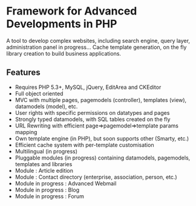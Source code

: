# Framework for Advanced Developments in PHP

A tool to develop complex websites, including search engine, query layer, administration panel in progress... Cache template generation, on the fly library creation to build business applications.

## Features

* Requires PHP 5.3+, MySQL, jQuery, EditArea and CKEditor
* Full object oriented
* MVC with multiple pages, pagemodels (controller), templates (view), datamodels (model), etc.
* User rights with specific permissions on datatypes and pages
* Strongly typed datamodels, with SQL tables created on the fly
* URL Rewriting with efficient page=>pagemodel=>template params mapping
* Own template engine (in PHP), but soon supports other (Smarty, etc.)
* Efficient cache system with per-template customisation
* Multilingual (in progress)
* Pluggable modules (in progress) containing datamodels, pagemodels, templates and libraries
* Module : Article edition
* Module : Contact directory (enterprise, association, person, etc.)
* Module in progress : Advanced Webmail
* Module in progress : Blog
* Module in progress : Forum
